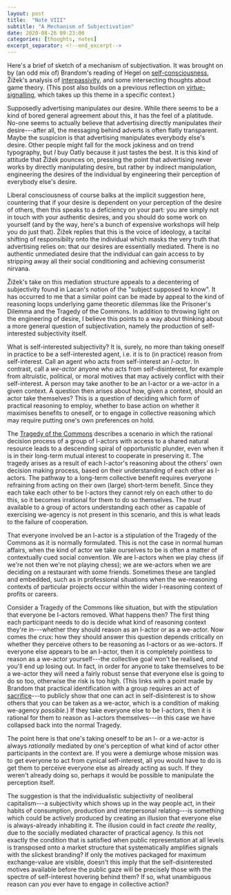 ```yaml
---
layout: post
title:  "Note VIII"
subtitle: "A Mechanism of Subjectivation"
date: 2020-08-26 09:23:00
categories: [thoughts, notes]
excerpt_separator: <!--end_excerpt-->
---
```


Here's a brief of sketch of a mechanism of subjectivation. It was brought on by (an odd mix of) Brandom's reading of Hegel on [self-consciousness]({{site.baseurl}}/2020/07/31/brandom-recognition.html), Žižek's analysis of [interpassivity]({{site.baseurl}}/assets/pdf/zizek-interpassive.pdf), and some intersecting thoughts about game theory. (This post also builds on a previous reflection on [virtue-signalling]({{site.baseurl}}/2020/06/10/virtue-signalling.html), which takes up this theme in a specific context.)

Supposedly advertising manipulates our desire. While there seems to be a kind of bored general agreement about this, it has the feel of a platitude. No-one seems to actually believe that advertising directly manipulates _their_ desire---after all, the messaging behind adverts is often flatly transparent. Maybe the suspicion is that advertising manipulates everybody else's desire. Other people might fall for the mock jokiness and on trend typography, but _I_ buy Oatly because it just tastes the best. It is this kind of attitude that Žižek pounces on, pressing the point that advertising never works by directly manipulating desire, but rather by indirect manipulation, engineering the desires of the individual by engineering their perception of everybody else's desire.

Liberal consciousness of course balks at the implicit suggestion here, countering that if your desire is dependent on your perception of the desire of others, then this speaks to a deficiency on your part: you are simply not in touch with your authentic desires, and you should do some work on yourself (and by the way, here's a bunch of expensive workshops will help you do just that). Žižek replies that this is the voice of ideology, a tacital shifting of responsibilty onto the individual which masks the very truth that advertising relies on: that our desires are essentially mediated. There is no authentic unmediated desire that the individual can gain access to by stripping away all their social conditioning and achieving consumerist nirvana.

Žižek's take on this mediation structure appeals to a decentering of subjectivity found in Lacan's notion of the "subject supposed to know". It has occurred to me that a similar point can be made by appeal to the kind of reasoning loops underlying game theoretic dilemmas like the Prisoner's Dilemma and the Tragedy of the Commons. In addition to throwing light on the engineering of desire, I believe this points to a way about thinking about a more general question of subjectivation, namely the production of self-interested subjectivity itself.

<!--end_excerpt-->

What is self-interested subjectivity? It is, surely, no more than taking oneself in practice to be a self-interested agent, i.e. it is to (in practice) reason from self-interest. Call an agent who acts from self-interest an _I-actor_. In contrast, call a _we-actor_ anyone who acts from self-disinterest, for example from altruistic, political, or moral motives that may actively conflict with their self-interest. A person may take another to be an I-actor or a we-actor in a given context. A question then arises about how, given a context, should an actor take themselves? This is a question of deciding which form of practical reasoning to employ, whether to base action on whether it maximises benefits to oneself, or to engage in collective reasoning which may require putting one's own preferences on hold.

The [Tragedy of the Commons](https://en.wikipedia.org/wiki/Tragedy_of_the_commons#:~:text=The%20tragedy%20of%20the%20commons,resource%20through%20their%20collective%20action.) describes a scenario in which the rational decision process of a group of I-actors with access to a shared natural resource leads to a descending spiral of opportunistic plunder, even when it is in their long-term mutual interest to cooperate in preserving it. The tragedy arises as a result of each I-actor's reasoning about the others' own decision making process, based on their understanding of each other as I-actors. The pathway to a long-term collective benefit requires everyone refraining from acting on their own (large) short-term benefit. Since they each take each other to be I-actors they cannot rely on each other to do this, so it becomes irrational for them to do so themselves. The _trust_ available to a group of actors understanding each other as capable of exercising we-agency is not present in this scenario, and this is what leads to the failure of cooperation.

That everyone involved be an I-actor is a stipulation of the Tragedy of the Commons as it is normally formulated. This is not the case in normal human affairs, when the kind of actor we take ourselves to be is often a matter of contextually cued social convention. We are I-actors when we play chess (if we're not then we're not playing chess); we are we-actors when we are deciding on a restaurant with some friends. Sometimes these are tangled and embedded, such as in professional situations when the we-reasoning contexts of particular projects occur within the wider I-reasoning context of profits or careers.

Consider a Tragedy of the Commons like situation, but with the stipulation that everyone be I-actors removed. What happens then? The first thing each participant needs to do is decide what kind of reasoning context they're in---whether they should reason as an I-actor or as a we-actor. Now comes the crux: how they should answer this question depends critically on whether they perceive others to be reasoning as I-actors or as we-actors. If everyone else appears to be an I-actor, then it is completely pointless to reason as a we-actor yourself---the collective goal won't be realised, _and_ you'll end up losing out. In fact, in order for anyone to take themselves to be a we-actor they will need a fairly robust sense that everyone else is going to do so too, otherwise the risk is too high. (This links with a point made by Brandom that practical identification with a group requires an act of [sacrifice]({{site.baseurl}}/2020/07/30/brandom-identity.html)---to publicly show that one can act in self-disinterest is to show others that you can be taken as a we-actor, which is a condition of making we-agency _possible_.) If they take everyone else to be I-actors, then it is rational for them to reason as I-actors themselves---in this case we have collapsed back into the normal Tragedy.

The point here is that one's taking oneself to be an I- or a we-actor is always _rationally_ mediated by one's perception of what kind of actor other participants in the context are. If you were a demiurge whose mission was to get everyone to act from cynical self-interest, all you would have to do is get them to perceive everyone else as already acting as such. If they weren't already doing so, perhaps it would be possible to manipulate the perception itself.

The suggestion is that the individualistic subjectivity of neoliberal capitalism---a subjectivity which shows up in the way people act, in their habits of consumption, production and interpersonal relating---is something which could be actively produced by creating an illusion that everyone else is always-already  inhabiting it. The illusion could in fact _create the reality_, due to the socially mediated character of practical agency. Is this not exactly the condition that is satisfied when public representation at all levels is transposed onto a market structure that systematically amplifies signals with the slickest branding? If only the motives packaged for maximum exchange-value are visible, doesn't this imply that the self-disinterested motives available before the public gaze will be precisely those with  the spectre of self-interest hovering behind them? If so, what unambiguous reason can _you_ ever have to engage in collective action?
